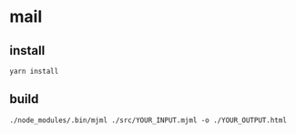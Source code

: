 # mail

## install

```
yarn install
```

## build

```
./node_modules/.bin/mjml ./src/YOUR_INPUT.mjml -o ./YOUR_OUTPUT.html
```
